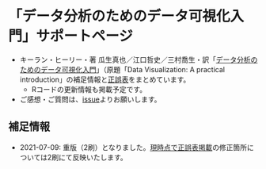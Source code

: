 「データ分析のためのデータ可視化入門」サポートページ
==================

- キーラン・ヒーリー・著 瓜生真也／江口哲史／三村喬生・訳「[データ分析のためのデータ可視化入門](https://www.kspub.co.jp/book/detail/5164044.html)」（原題「Data Visualization: A practical introduction」の補足情報と[正誤表](errata.md)をまとめています。
    - Rコードの更新情報も掲載予定です。
- ご感想・ご質問は、[issue](https://github.com/uribo/kspub-dataviz/issues/new)よりお願いします。

## 補足情報

- 2021-07-09: 重版（2刷）となりました。[現時点で正誤表掲載](https://github.com/uribo/kspub-dataviz/blob/26a82ca2a463d9831a15a953769dfc4b1bdfeab5/errata.md)の修正箇所については2刷にて反映いたします。

